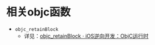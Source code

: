 # 相关objc函数

* `objc_retainBlock`
  * 详见：[objc_retainBlock · iOS逆向开发：ObjC运行时](https://book.crifan.org/books/ios_re_objc_runtime/website/objc_func_cls/objc_func/objc_retainblock.html)
